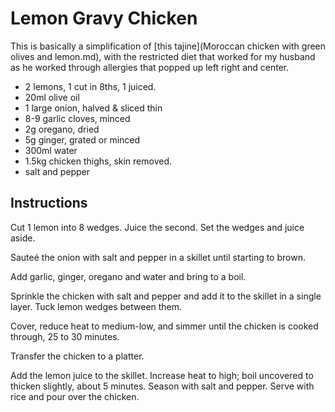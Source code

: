 # Lemon Gravy Chicken

This is basically a simplification of [this tajine](Moroccan chicken with green olives and lemon.md), with the restricted diet that worked for my husband as he worked through allergies that popped up left right and center.

- 2 lemons, 1 cut in 8ths, 1 juiced.
- 20ml olive oil
- 1 large onion, halved & sliced thin
- 8-9 garlic cloves, minced
- 2g oregano, dried
- 5g ginger, grated or minced
- 300ml water
- 1.5kg chicken thighs, skin removed.
- salt and pepper

## Instructions

Cut 1 lemon into 8 wedges. Juice the second. Set the wedges and juice aside. 

Sauteé the onion with salt and pepper in a skillet until starting to brown. 

Add garlic, ginger, oregano and water and bring to a boil. 

Sprinkle the chicken with salt and pepper and add it to the skillet in a single layer. Tuck lemon wedges between them. 

Cover, reduce heat to medium-low, and simmer until the chicken is cooked through, 25 to 30 minutes. 

Transfer the chicken to a platter. 

Add the lemon juice to the skillet. Increase heat to high; boil uncovered to thicken slightly, about 5 minutes. Season with salt and pepper. Serve with rice and pour over the chicken. 

